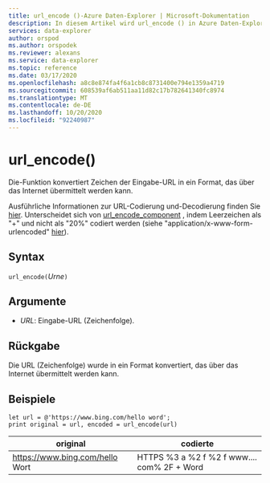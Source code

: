 ```yaml
---
title: url_encode ()-Azure Daten-Explorer | Microsoft-Dokumentation
description: In diesem Artikel wird url_encode () in Azure Daten-Explorer beschrieben.
services: data-explorer
author: orspod
ms.author: orspodek
ms.reviewer: alexans
ms.service: data-explorer
ms.topic: reference
ms.date: 03/17/2020
ms.openlocfilehash: a8c8e874fa4f6a1cb8c8731400e794e1359a4719
ms.sourcegitcommit: 608539af6ab511aa11d82c17b782641340fc8974
ms.translationtype: MT
ms.contentlocale: de-DE
ms.lasthandoff: 10/20/2020
ms.locfileid: "92240987"
---
```

# <a name="url_encode"></a>url_encode()

Die-Funktion konvertiert Zeichen der Eingabe-URL in ein Format, das über das Internet übermittelt werden kann. 

Ausführliche Informationen zur URL-Codierung und-Decodierung finden Sie [hier](https://en.wikipedia.org/wiki/Percent-encoding).
Unterscheidet sich von [url_encode_component](./urlencodecomponentfunction.md) , indem Leerzeichen als "+" und nicht als "20%" codiert werden (siehe "application/x-www-form-urlencoded" [hier](https://en.wikipedia.org/wiki/Percent-encoding)).

## <a name="syntax"></a>Syntax

`url_encode(`*Urne*`)`

## <a name="arguments"></a>Argumente

* *URL*: Eingabe-URL (Zeichenfolge).  

## <a name="returns"></a>Rückgabe

Die URL (Zeichenfolge) wurde in ein Format konvertiert, das über das Internet übermittelt werden kann.

## <a name="examples"></a>Beispiele

```kusto
let url = @'https://www.bing.com/hello word';
print original = url, encoded = url_encode(url)
```

|original|codierte|
|---|---|
|https://www.bing.com/hello Wort|HTTPS %3 a %2 f %2 f www.... com% 2F + Word|


 